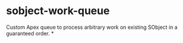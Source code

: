 sobject-work-queue
==================

Custom Apex queue to process arbitrary work on existing SObject in a guaranteed order. *
